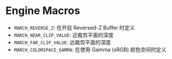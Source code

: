 # Engine Macros

- `MARCH_REVERSE_Z`: 在开启 Reversed-Z Buffer 时定义
- `MARCH_NEAR_CLIP_VALUE`: 近裁剪平面的深度
- `MARCH_FAR_CLIP_VALUE`: 远裁剪平面的深度
- `MARCH_COLORSPACE_GAMMA`: 在使用 Gamma (sRGB) 颜色空间时定义
